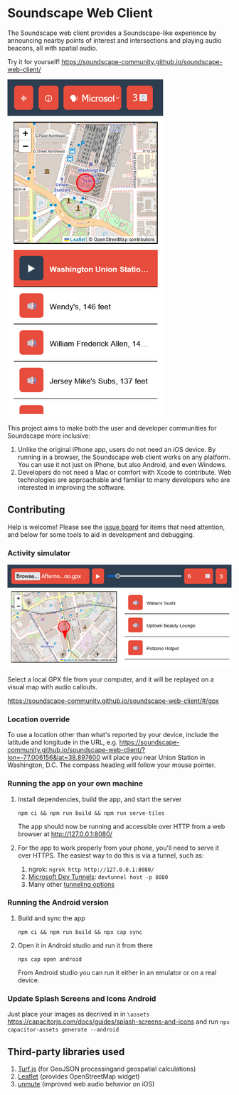 # Soundscape Web Client

The Soundscape web client provides a Soundscape-like experience by announcing nearby points of interest and intersections and playing audio beacons, all with spatial audio.

Try it for yourself! https://soundscape-community.github.io/soundscape-web-client/

![Screenshot of Soundscape web client](screenshots/main_view.png)

This project aims to make both the user and developer communities for Soundscape more inclusive:
1. Unlike the original iPhone app, users do not need an iOS device. By running in a browser, the Soundscape web client works on any platform. You can use it not just on iPhone, but also Android, and even Windows.
2. Developers do not need a Mac or comfort with Xcode to contribute. Web technologies are approachable and  familiar to many developers who are interested in improving the software.

## Contributing

Help is welcome! Please see the [issue board](https://github.com/soundscape-community/soundscape-web-client/issues) for items that need attention, and below for some tools to aid in development and debugging.

### Activity simulator

![Screenshot of GPX file replay view](screenshots/gpx_replay_view.png)

Select a local GPX file from your computer, and it will be replayed on a visual map with audio callouts.

https://soundscape-community.github.io/soundscape-web-client/#/gpx

### Location override
To use a location other than what's reported by your device, include the latitude and longitude in the URL, e.g. https://soundscape-community.github.io/soundscape-web-client/?lon=-77.006156&lat=38.897600 will place you near Union Station in Washington, D.C. The compass heading will follow your mouse pointer.

### Running the app on your own machine
1. Install dependencies, build the app, and start the server
    ```
    npm ci && npm run build && npm run serve-tiles
    ```
    The app should now be running and accessible over HTTP from a web browser at http://127.0.0.1:8080/

2. For the app to work properly from your phone, you'll need to serve it over HTTPS. The easiest way to do this is via a tunnel, such as:
    1. ngrok: `ngrok http http://127.0.0.1:8080/`
    2. [Microsoft Dev Tunnels](https://learn.microsoft.com/en-us/azure/developer/dev-tunnels/overview): `devtunnel host -p 8080`
    3. Many other [tunneling options](https://github.com/anderspitman/awesome-tunneling?tab=readme-ov-file)

### Running the Android version
1. Build and sync the app
    ```
    npm ci && npm run build && npx cap sync
    ```
2. Open it in Android studio and run it from there
    ```
    npx cap open android
    ```
    From Android studio you can run it either in an emulator or on a real device.

### Update Splash Screens and Icons Android
Just place your images as decrived in in `\assets` https://capacitorjs.com/docs/guides/splash-screens-and-icons and run `npx capacitor-assets generate --android`

## Third-party libraries used
1. [Turf.js](https://turfjs.org/) (for GeoJSON processingand geospatial calculations)
2. [Leaflet](https://leafletjs.com/) (provides OpenStreetMap widget)
3. [unmute](https://github.com/swevans/unmute) (improved web audio behavior on iOS)
